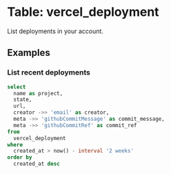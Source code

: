 # Table: vercel_deployment

List deployments in your account.

## Examples

### List recent deployments

```sql
select
  name as project,
  state,
  url,
  creator ->> 'email' as creator,
  meta ->> 'githubCommitMessage' as commit_message,
  meta ->> 'githubCommitRef' as commit_ref
from
  vercel_deployment
where
  created_at > now() - interval '2 weeks'
order by 
  created_at desc
```
